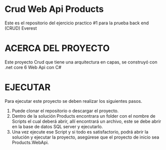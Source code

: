 # Crud Web Api Products
Este es el repositorio del ejercicio practico #1 para la prueba back end (CRUD) Everest
# ACERCA DEL PROYECTO
Este proyecto Crud que tiene una arquitectura en capas, se construyó con .net core 6 Web Api con C#
# EJECUTAR
Para ejecutar este proyecto se deben realizar los siguientes pasos.
1.	Puede clonar el repositorio o descargar el proyecto.
2.	Dentro de la solución Products encontrara un folder con el nombre de Scripts el cual deberá abrir, allí encontrará un archivo, este se debe abrir en la base de datos SQL server y ejecutarlo.
3.	Una vez ejecute ese Script y si todo es satisfactorio, podrá abrir la solución y ejecutar la proyecto, asegúrese que el proyecto de inicio sea Products.WebApi.

